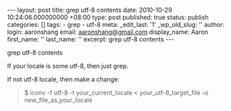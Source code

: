 --- layout: post title: grep utf-8 contents date: 2010-10-29 10:24:06.000000000 +08:00 type: post published: true status: publish categories: \[\] tags: - grep - utf-8 meta: \_edit\_last: '1' \_wp\_old\_slug: '' author: login: aaronshang email: aaronshang@gmail.com display\_name: Aaron first\_name: '' last\_name: '' excerpt: grep utf-8 contents ---

grep utf-8 contents

If your locale is some utf-8, then just grep.

If not utf-8 locale, then make a change:

> $ iconv -f utf-8 -t your\_current\_locale &lt; your\_utf-8\_target\_file -o new\_file\_as\_your\_locale
